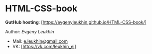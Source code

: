 # HTML-CSS-book
**GutHub hosting**: [https://evgenyleukhin.github.io/HTML-CSS-book/]

Author: *Evgeny Leukhin*
* Mail: e.leukhin@gmail.com
* VK: [https://vk.com/leukhin_ei]

